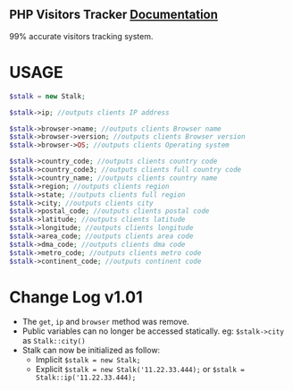 PHP Visitors Tracker [Documentation](http://ghostff.com/library/php/Visitors_Tracking_System)
----------
99% accurate visitors tracking system.

# USAGE
```php
$stalk = new Stalk;

$stalk->ip; //outputs clients IP address

$stalk->browser->name; //outputs clients Browser name
$stalk->browser->version; //outputs clients Browser version
$stalk->browser->OS; //outputs clients Operating system

$stalk->country_code; //outputs clients country code
$stalk->country_code3; //outputs clients full country code
$stalk->country_name; //outputs clients country name
$stalk->region; //outputs clients region
$stalk->state; //outputs clients full region
$stalk->city; //outputs clients city
$stalk->postal_code; //outputs clients postal code
$stalk->latitude; //outputs clients latitude
$stalk->longitude; //outputs clients longitude
$stalk->area_code; //outputs clients area code
$stalk->dma_code; //outputs clients dma code
$stalk->metro_code; //outputs clients metro code
$stalk->continent_code; //outputs continent code
```

# Change Log v1.01
 - The `get`, `ip` and `browser` method was remove.
 - Public variables can no longer be accessed statically. eg: `$stalk->city` as `Stalk::city()`
 - Stalk can now be initialized as follow:
   - Implicit `$stalk = new Stalk;`
   - Explicit `$stalk = new Stalk('11.22.33.444);` or `$stalk = Stalk::ip('11.22.33.444);`
